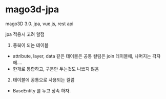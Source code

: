 # mago3d-jpa
mago3D 3.0. jpa, vue.js, rest api 

jpa 적용시 고려 할점

1. 중복이 되는 테이블
 - attribute, layer, data 같은 테이블은 
   공통 컬럼은 join 테이블에, 나머지는 각자에....
 - 한개로 통합하고, 구분만 두는것도 나쁘지 않음  
2. 테이블에 공통으로 사용되는 컬럼
 - BaseEntity 를 두고 상속 하자.
